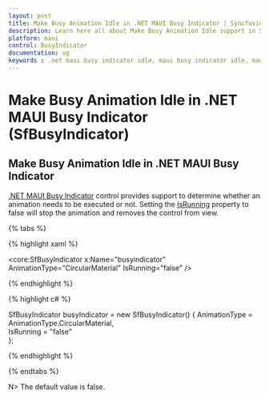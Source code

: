 ```yaml
---
layout: post
title: Make Busy Animation Idle in .NET MAUI Busy Indicator | Syncfusion<sup>®</sup>
description: Learn here all about Make Busy Animation Idle support in Syncfusion<sup>®</sup> .NET MAUI Busy Indicator (SfBusyIndicator) control and more.
platform: maui
control: BusyIndicator
documentation: ug
keywords : .net maui busy indicator idle, maui busy indicator idle, maui busy indicator load, maui busy indicator running.
---
```

# Make Busy Animation Idle in .NET MAUI Busy Indicator (SfBusyIndicator)

## Make Busy Animation Idle in .NET MAUI Busy Indicator

[.NET MAUI Busy Indicator](https://help.syncfusion.com/cr/maui/Syncfusion.Maui.Core.SfBusyIndicator.html) control provides support to determine whether an animation needs to be executed or not. Setting the [IsRunning](https://help.syncfusion.com/cr/maui/Syncfusion.Maui.Core.SfBusyIndicator.html#Syncfusion_Maui_Core_SfBusyIndicator_IsRunning) property to false will stop the animation and removes the control from view.

{% tabs %}

{% highlight xaml %}

<core:SfBusyIndicator x:Name="busyindicator"
                      AnimationType="CircularMaterial"
                      IsRunning="false" />

{% endhighlight %}

{% highlight c# %}

SfBusyIndicator busyIndicator = new SfBusyIndicator()
{
    AnimationType = AnimationType.CircularMaterial,                    
    IsRunning = "false"                    
};

{% endhighlight %}

{% endtabs %}

N>  The default value is false.


